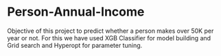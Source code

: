 # Person-Annual-Income

Objective of this project to predict whether a person
makes over 50K per year or not. For this we have used
XGB Classifier for model building and Grid search and
Hyperopt for parameter tuning.
